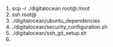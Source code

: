 1) scp -r ./digitalocean root@<ipaddress>:/root
2) ssh root@<ipaddress>
3) ./digitalocean/ubuntu_dependencies
4) ./digitalocean/security_configuration.sh
5) ./digitalocean/ssh_git_setup.sh
6) 

 
